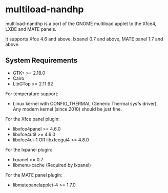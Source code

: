 multiload-nandhp
================

multiload-nandhp is a port of the GNOME multiload applet to the Xfce4, LXDE
and MATE panels.

It supports Xfce 4.6 and above, lxpanel 0.7 and above, MATE panel 1.7 and above.

System Requirements
-------------------

- GTK+                          >= 2.18.0
- Cairo
- LibGTop                       >= 2.11.92

For temperature support:
- Linux kernel with CONFIG_THERMAL (Generic Thermal sysfs driver).
  Any modern kernel (since 2010) should be just fine.

For the Xfce panel plugin:

- libxfce4panel                 >= 4.6.0
- libxfce4util                  >= 4.6.0
- libxfce4ui-1 OR libxfcegui4   >= 4.8.0

For the lxpanel plugin:

- lxpanel                       >= 0.7
- libmenu-cache                 (Required by lxpanel)

For the MATE panel plugin:

- libmatepanelapplet-4          >= 1.7.0
